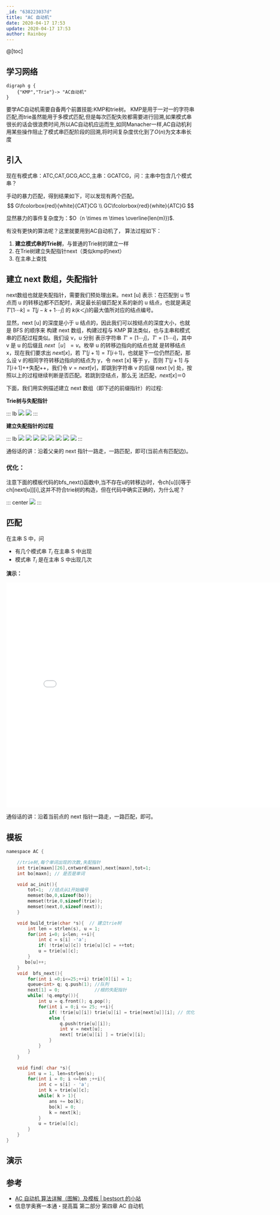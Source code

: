 ```yaml
---
_id: "638223037d"
title: "AC 自动机"
date: 2020-04-17 17:53
update: 2020-04-17 17:53
author: Rainboy
---
```


@[toc]

## 学习网络

```viz-dot
digraph g {
    {"KMP","Trie"}-> "AC自动机"
}
```

要学AC自动机需要自备两个前置技能:KMP和trie树。
KMP是用于一对一的字符串匹配,而trie虽然能用于多模式匹配,但是每次匹配失败都需要进行回溯,如果模式串很长的话会很浪费时间,所以AC自动机应运而生,如同Manacher一样,AC自动机利用某些操作阻止了模式串匹配阶段的回溯,将时间复杂度优化到了$O(n)$为文本串长度

## 引入

现在有模式串：ATC,CAT,GCG,ACC,主串：GCATCG，问：主串中包含几个模式串？


手动的暴力匹配，得到结果如下，可以发现有两个匹配。
$$
G\fcolorbox{red}{white}{CAT}CG \\
GC\fcolorbox{red}{white}{ATC}G
$$

显然暴力的事件复杂度为：$O（n \times m \times \overline{len(m)})$.

有没有更快的算法呢？这里就要用到AC自动机了， 算法过程如下：

 1. **建立模式串的Trie树**，与普通的Trie树的建立一样
 2. 在Trie树建立失配指针next（类似kmp的next）
 3. 在主串上查找

## 建立 next 数组，失配指针

next数组也就是失配指针，需要我们预处理出来。next [u] 表示：在匹配到 u 节点而 u 的转移边都不匹配时，满足最长前缀匹配关系的新的 u 结点，也就是满足 $T'[1 \cdots k] = T [j-k+1 \cdots j]$ 的 $k(k＜j)$的最大值所对应的结点编号。

显然，next [u] 的深度是小于 u 结点的，因此我们可以按结点的深度大小，也就是 BFS 的顺序来
构建 next 数组，构建过程与 KMP 算法类似，也与主串和模式串的匹配过程类似。我们设 v，u 分别
表示字符串 $T'=[1 \cdots j]，T'=[1 \cdots i]$，其中 v 是 u 的后缀且 $next［u］= v$。枚举 u 的转移边指向的结点也就
是转移结点 x，现在我们要求出 $next [x]$，若 $T'[j+1]=T [i＋1]$，也就是下一位仍然匹配，那么设 v
的相同字符转移边指向的结点为 y，令 next [x] 等于 y，否则 $T'[j+1]$ 与 $T [i＋1]$++失配++，我们令 $v=next
[v]$，即跳到字符串 v 的后缀 next [v] 处，按照以上的过程继续判断是否匹配。若跳到空结点，那么无
法匹配，$next [x]＝0$

下面，我们用实例描述建立 next 数组（即下述的前缀指针）的过程:



**Trie树与失配指针**

::: lb
![](./images/a2.png)
![](./images/a1.png)
:::


**建立失配指针的过程**

::: lb
![](./images/1.svg)
![](./images/2.svg)
![](./images/3.svg)
![](./images/4.svg)
![](./images/5.svg)
![](./images/6.svg)
![](./images/7.svg)
![](./images/8.svg)
:::

通俗话的讲：沿着父亲的 next 指针一路走，一路匹配，即可(当前点有匹配边)。


### **优化：**

注意下面的模板代码的bfs_next()函数中,当不存在u的转移边i时，令ch[u][i]等于
ch[next[u]][i],这并不符合trie树的构造，但在代码中确实正确的，为什么呢？

::: center
![](./images/优化.svg)
:::

## 匹配

在主串 S 中，问

 - 有几个模式串 $T_i$ 在主串 S 中出现
 - 模式串 $T_i$ 是在主串 S 中出现几次

**演示：**

<iframe src="//player.bilibili.com/player.html?aid=242811910&bvid=BV1Me411s77J&cid=180286958&page=1" scrolling="no" border="0" frameborder="no" framespacing="0" allowfullscreen="true" height=600 width=800> </iframe>

通俗话的讲：沿着当前点的 next 指针一路走，一路匹配，即可。

## 模板

<!-- template start -->
```c
namespace AC {

    //trie树,每个单词出现的次数,失配指针
    int trie[maxn][26],cntword[maxn],next[maxn],tot=1;
    int bo[maxn]; // 是否是单词

    void ac_init(){ 
        tot=1;  //结点从1开始编号
        memset(bo,0,sizeof(bo));
        memset(trie,0,sizeof(trie));
        memset(next,0,sizeof(next));
    }

    void build_trie(char *s){  // 建立trie树
        int len = strlen(s), u = 1;
        for(int i=0; i<len; ++i){
            int c = s[i] -'a';
            if( !trie[u][c]) trie[u][c] = ++tot;
            u = trie[u][c];
        }
       bo[u]++;
    }
    void  bfs_next(){
        for(int i =0;i<=25;++i) trie[0][i] = 1;
        queue<int> q; q.push(1); //队列
        next[1] = 0;             //根的失配指针
        while( !q.empty()){
            int u = q.front(); q.pop();
            for(int i = 0;i <= 25; ++i){
                if( !trie[u][i]) trie[u][i] = trie[next[u]][i]; // 优化
                else {
                    q.push(trie[u][i]);
                    int v = next[u]; 
                    next[ trie[u][i] ] = trie[v][i];
                }
            }
        }
    }

    void find( char *s){
        int u = 1, len=strlen(s);
        for(int i = 0; i <=len ;++i){
            int c = s[i] - 'a';
            int k = trie[u][c];
            while( k > 1){
                ans += bo[k];
                bo[k] = 0;
                k = next[k];
            }
            u = trie[u][c];
        }
    }
}
```
<!-- template end -->

## 演示


## 参考

- [AC 自动机 算法详解（图解）及模板 | bestsort 的小站](https://bestsort。cn/2019/04/28/402/)
- 信息学奥赛一本通・提高篇 第二部分 第四章 AC 自动机
